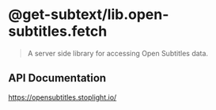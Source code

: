 # @get-subtext/lib.open-subtitles.fetch

> A server side library for accessing Open Subtitles data.

## API Documentation

https://opensubtitles.stoplight.io/
